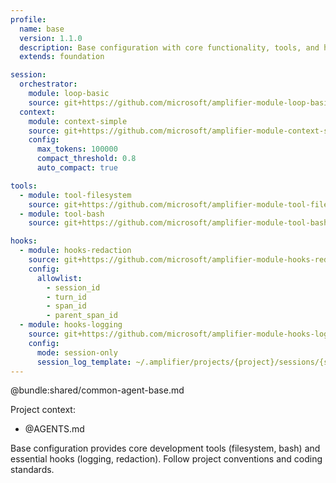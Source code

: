 ```yaml
---
profile:
  name: base
  version: 1.1.0
  description: Base configuration with core functionality, tools, and hooks
  extends: foundation

session:
  orchestrator:
    module: loop-basic
    source: git+https://github.com/microsoft/amplifier-module-loop-basic@main
  context:
    module: context-simple
    source: git+https://github.com/microsoft/amplifier-module-context-simple@main
    config:
      max_tokens: 100000
      compact_threshold: 0.8
      auto_compact: true

tools:
  - module: tool-filesystem
    source: git+https://github.com/microsoft/amplifier-module-tool-filesystem@main
  - module: tool-bash
    source: git+https://github.com/microsoft/amplifier-module-tool-bash@main

hooks:
  - module: hooks-redaction
    source: git+https://github.com/microsoft/amplifier-module-hooks-redaction@main
    config:
      allowlist:
        - session_id
        - turn_id
        - span_id
        - parent_span_id
  - module: hooks-logging
    source: git+https://github.com/microsoft/amplifier-module-hooks-logging@main
    config:
      mode: session-only
      session_log_template: ~/.amplifier/projects/{project}/sessions/{session_id}/events.jsonl
---
```


@bundle:shared/common-agent-base.md

Project context:

- @AGENTS.md

Base configuration provides core development tools (filesystem, bash) and essential hooks (logging, redaction). Follow project conventions and coding standards.
